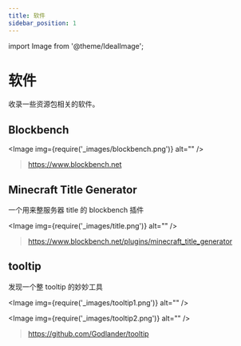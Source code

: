 ```yaml
---
title: 软件
sidebar_position: 1
---
```


import Image from '@theme/IdealImage';

# 软件

收录一些资源包相关的软件。

## Blockbench

<Image img={require('_images/blockbench.png')} alt="" />

> https://www.blockbench.net

## Minecraft Title Generator

一个用来整服务器 title 的 blockbench 插件

<Image img={require('_images/title.png')} alt="" />

> https://www.blockbench.net/plugins/minecraft_title_generator

## tooltip

发现一个整 tooltip 的妙妙工具

<Image img={require('_images/tooltip1.png')} alt="" />

<Image img={require('_images/tooltip2.png')} alt="" />

> https://github.com/Godlander/tooltip




